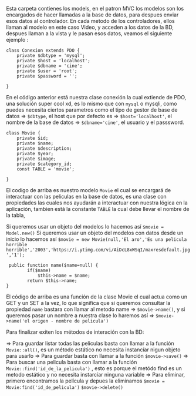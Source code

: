 Esta carpeta contienes los models, en el patron MVC los modelos son los encargados de hacer llamadas a la base de datos, para despues enviar esos datos al controlador.
En cada metodo de los controladores, ellos llaman al modelo en este caso Video, y acceden a los datos de la BD,
despues llaman a la vista y le pasan esos datos, veamos el siguiente ejemplo :

```
class Conexion extends PDO {
	private $dbtype = 'mysql';
    private $host = 'localhost';
    private $dbname = 'cine';
    private $user = 'root';
    private $password = '';	 

}	
```

En el código anterior está nuestra clase conexión la cual extiende de PDO, una solución super cool xd, es lo mismo que con `mysql` o mysqli, como puedes necesita ciertos parametros como el tipo de gestor de base de datos => `$dbtype`, el host que por defecto es => `$host='localhost'`, el nombre de la base de datos => `$dbname='cine'`, el usuario y el passsword.

```
class Movie {
    private $id;
    private $name;
    private $description;
    private $year;
    private $image;
    private $category_id;
    const TABLE = 'movie';
	
}
```

El codigo de arriba es nuestro modelo `Movie` el cual se encargará de interactuar con las peliculas en la base de datos, es una clase con propiedades las cuales nos ayudarán a interactuar con nuestra lógica en la aplicación, tambien está la constante `TABLE` la cual debe llevar el nombre de la tabla, 

Si queremos usar un objeto del modelos lo hacemos así 
	`$movie = Model.new()`
Si queremos usar un objeto del modelos con datos desde un inicio lo hacemos así 
	`$movie = new Movie(null,'El aro','Es una pelicula horrible horrible','2003','https://i.ytimg.com/vi/AiDcL8xWSqI/maxresdefault.jpg','1');` 

```
 public function name($name=null) {
        if($name)
            $this->name = $name; 
        return $this->name;
}
```

El código de arriba es una función de la clase Movie el cual actua como un GET y un SET a la vez, lo que significa que si queremos consultar la propiedad `name` bastara con llamar al metodo name =>  `$movie->name()`, 
y si queremos pasar un nombre a nuestra clase lo haremos así =>  `$movie->name('el origen - nombre de pelicula')`




Para finalizar exiten los métodos de interación con la BD:

=> Para guardar listar todas las peliculas basta con llamar a la función `Movie::all()`, es un método estático no necesita instancíar nigun objeto para usarlo
=> Para guardar basta con llamar a la función `$movie->save()`
=> Para buscar una pelicula basta con llamar a la función `Movie::find('id_de_la_pelicula')` , esto es porque el metódo find es un metodo estático y no necesita instarcíar  ninguna variable
=> Para eliminar, primero encontramos la película y depues la eliminamos
 `$movie = Movie:find('id_de_pelicula')`
 `$movie->delete()` 